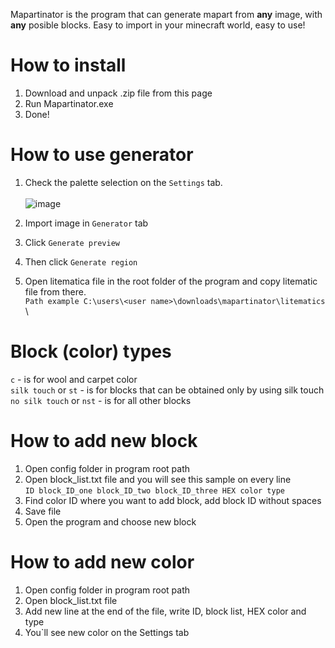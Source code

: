 Mapartinator is the program that can generate mapart from **any** image, with **any** posible blocks. Easy to import in your minecraft world, easy to use!

# How to install

1. Download and unpack .zip file from this page
2. Run Mapartinator.exe
3. Done!
# How to use generator

1. Check the palette selection on the `Settings` tab. \
\
   ![image](https://github.com/Gaz1zPr0g/mapartinator/assets/81079946/17ced741-30ac-4291-8e81-d5201009ebe0)

2. Import image in `Generator` tab
3. Click `Generate preview`
4. Then click `Generate region`
5. Open litematica file in the root folder of the program and copy litematic file from there. \
   `Path example C:\users\<user name>\downloads\mapartinator\litematics`
\
# Block (color) types
`c` - is for wool and carpet color \
`silk touch` or `st` - is for blocks that can be obtained only by using silk touch \
`no silk touch` or `nst` - is for all other blocks 

# How to add new block
1. Open config folder in program root path
2. Open block_list.txt file and you will see this sample on every line \
   `ID block_ID_one block_ID_two block_ID_three HEX color type`
3. Find color ID where you want to add block, add block ID without spaces
4. Save file
5. Open the program and choose new block

# How to add new color
1. Open config folder in program root path
2. Open block_list.txt file
3. Add new line at the end of the file, write ID, block list, HEX color and type
4. You`ll see new color on the Settings tab
